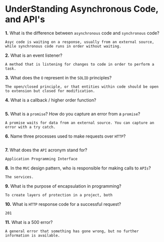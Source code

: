 # UnderStanding Asynchronous Code, and API's

**1.** What is the difference between `asynchronous` code and `synchronous` code?

<!-- enter you answer in the space below -->

```
Asyc code is waiting on a response, usually from an external source, while synchronous code runs in order without waiting.
```

**2.** What is an event listener?

<!-- enter you answer in the space below -->

```
A method that is listening for changes to code in order to perform a task.
```

**3.** What does the `O` represent in the `SOLID` principles?

<!-- enter you answer in the space below -->

```
The open/closed principle, or that entities within code should be open to extension but closed for modification.
```

**4.** What is a callback / higher order function?

<!-- enter you answer in the space below -->

```A function that relies on another function to work

```

**5.** What is a `promise`? How do you capture an error from a `promise`?

<!-- enter you answer in the space below -->

```
A promise waits for data from an external source. You can capture an error with a try catch.
```

**6.** Name three processes used to make requests over `HTTP`?

<!-- enter you answer in the space below -->

```Get, Post, Put, Delete, etc.

```

**7.** What does the `API` acronym stand for?

<!-- enter you answer in the space below -->

```
Application Programming Interface
```

**8.** In the `MVC` design pattern, who is responsible for making calls to `APIs`?

<!-- enter you answer in the space below -->

```
The services.
```

**9.** What is the purpose of encapsulation in programming?

<!-- enter you answer in the space below -->

```
To create layers of protection in a project, both
```

**10.** What is `HTTP` response code for a successful request?

<!-- enter you answer in the space below -->

```
201
```

**11.** What is a 500 error?

<!-- enter you answer in the space below -->

```
A general error that something has gone wrong, but no further information is available.
```
